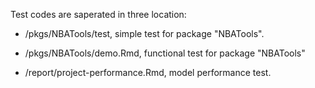 Test codes are saperated in three location:

- /pkgs/NBATools/test, simple test for package "NBATools".

- /pkgs/NBATools/demo.Rmd, functional test for package "NBATools"

- /report/project-performance.Rmd, model performance test.